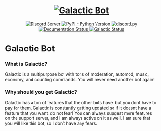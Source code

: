 <h1 align="center">
  <a href="https://github.com/StormyGalaxy/Galactic-Bot"><img src="https://i.imgur.com/w8ZtxL6.png" alt="Galactic Bot"></a>
</h1>

<p align="center">
  <a href="https://discord.gg/uRvPVf7Kcp">
    <img src="https://discordapp.com/api/guilds/836363260922953729/widget.png?style=shield" alt="Discord Server">
  </a>
  <a href="https://www.python.org/downloads/">
    <img alt="PyPI - Python Version" src="https://img.shields.io/pypi/pyversions/Red-Discordbot">
  </a>
  <a href="https://github.com/Rapptz/discord.py/">
     <img src="https://img.shields.io/badge/discord-py-blue.svg" alt="discord.py">
  </a>
<a href="https://galactic-bot.readthedocs.io/en/latest/?badge=latest">
    <img src="https://readthedocs.org/projects/galactic-bot/badge/?version=latest" alt='Documentation Status' />
</a>
  </a>
<a href="https://galacticbot.statuspage.io/">
    <img src="https://healthchecks.io/b/2/b0c8c8c6-fe0f-478f-987d-53753f27eb5c.svg" alt="Galactic Status">
</a>

# Galactic Bot


### What is Galactic?

Galactic is a multipurpose bot with tons of moderation, automod, music, economy, and counting commands. You will never need another bot again!



### Why should you get Galactic?

Galactic has a ton of features that the other bots have, but you dont have to pay for them. Galactic is constantly getting updated so if it doesnt have a feature that you want, do not fear! You can always suggest more features on the support server, and I am always active on it as well. I am sure that you will like this bot, so I don’t have any fears.
